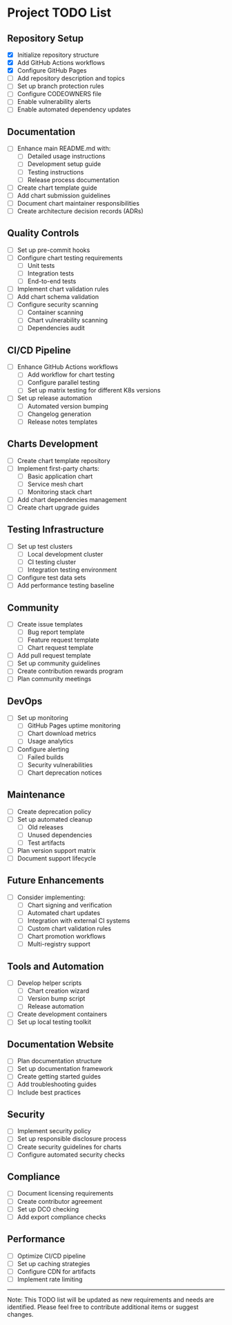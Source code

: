 # Project TODO List

## Repository Setup
- [x] Initialize repository structure
- [x] Add GitHub Actions workflows
- [x] Configure GitHub Pages
- [ ] Add repository description and topics
- [ ] Set up branch protection rules
- [ ] Configure CODEOWNERS file
- [ ] Enable vulnerability alerts
- [ ] Enable automated dependency updates

## Documentation
- [ ] Enhance main README.md with:
  - [ ] Detailed usage instructions
  - [ ] Development setup guide
  - [ ] Testing instructions
  - [ ] Release process documentation
- [ ] Create chart template guide
- [ ] Add chart submission guidelines
- [ ] Document chart maintainer responsibilities
- [ ] Create architecture decision records (ADRs)

## Quality Controls
- [ ] Set up pre-commit hooks
- [ ] Configure chart testing requirements
  - [ ] Unit tests
  - [ ] Integration tests
  - [ ] End-to-end tests
- [ ] Implement chart validation rules
- [ ] Add chart schema validation
- [ ] Configure security scanning
  - [ ] Container scanning
  - [ ] Chart vulnerability scanning
  - [ ] Dependencies audit

## CI/CD Pipeline
- [ ] Enhance GitHub Actions workflows
  - [ ] Add workflow for chart testing
  - [ ] Configure parallel testing
  - [ ] Set up matrix testing for different K8s versions
- [ ] Set up release automation
  - [ ] Automated version bumping
  - [ ] Changelog generation
  - [ ] Release notes templates

## Charts Development
- [ ] Create chart template repository
- [ ] Implement first-party charts:
  - [ ] Basic application chart
  - [ ] Service mesh chart
  - [ ] Monitoring stack chart
- [ ] Add chart dependencies management
- [ ] Create chart upgrade guides

## Testing Infrastructure
- [ ] Set up test clusters
  - [ ] Local development cluster
  - [ ] CI testing cluster
  - [ ] Integration testing environment
- [ ] Configure test data sets
- [ ] Add performance testing baseline

## Community
- [ ] Create issue templates
  - [ ] Bug report template
  - [ ] Feature request template
  - [ ] Chart request template
- [ ] Add pull request template
- [ ] Set up community guidelines
- [ ] Create contribution rewards program
- [ ] Plan community meetings

## DevOps
- [ ] Set up monitoring
  - [ ] GitHub Pages uptime monitoring
  - [ ] Chart download metrics
  - [ ] Usage analytics
- [ ] Configure alerting
  - [ ] Failed builds
  - [ ] Security vulnerabilities
  - [ ] Chart deprecation notices

## Maintenance
- [ ] Create deprecation policy
- [ ] Set up automated cleanup
  - [ ] Old releases
  - [ ] Unused dependencies
  - [ ] Test artifacts
- [ ] Plan version support matrix
- [ ] Document support lifecycle

## Future Enhancements
- [ ] Consider implementing:
  - [ ] Chart signing and verification
  - [ ] Automated chart updates
  - [ ] Integration with external CI systems
  - [ ] Custom chart validation rules
  - [ ] Chart promotion workflows
  - [ ] Multi-registry support

## Tools and Automation
- [ ] Develop helper scripts
  - [ ] Chart creation wizard
  - [ ] Version bump script
  - [ ] Release automation
- [ ] Create development containers
- [ ] Set up local testing toolkit

## Documentation Website
- [ ] Plan documentation structure
- [ ] Set up documentation framework
- [ ] Create getting started guides
- [ ] Add troubleshooting guides
- [ ] Include best practices

## Security
- [ ] Implement security policy
- [ ] Set up responsible disclosure process
- [ ] Create security guidelines for charts
- [ ] Configure automated security checks

## Compliance
- [ ] Document licensing requirements
- [ ] Create contributor agreement
- [ ] Set up DCO checking
- [ ] Add export compliance checks

## Performance
- [ ] Optimize CI/CD pipeline
- [ ] Set up caching strategies
- [ ] Configure CDN for artifacts
- [ ] Implement rate limiting

---
Note: This TODO list will be updated as new requirements and needs are identified. Please feel free to contribute additional items or suggest changes.